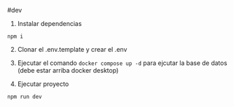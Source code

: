 
#dev

1. Instalar dependencias

``` npm i ```

2. Clonar el .env.template y crear el .env

3. Ejecutar el comando ``` docker compose up -d ``` para ejcutar la base de datos (debe estar arriba docker desktop)

4. Ejecutar proyecto

``` npm run dev ```
